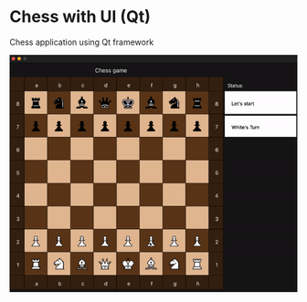 # Chess with UI (Qt)
Chess application using Qt framework

<img src="https://github.com/JPcooldev/Chess-with-UI-Qt-/blob/main/READMEimages/chess-demo.gif">


